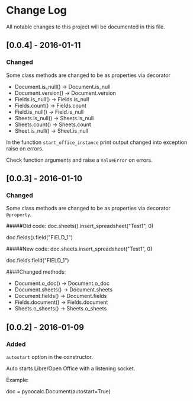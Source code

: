 # Change Log
All notable changes to this project will be documented in this file.

## [0.0.4] - 2016-01-11
### Changed
Some class  methods are changed to be as properties via decorator

- Document.is_null() -> Document.is_null
- Document.version() -> Document.version
- Fields.is_null() -> Fields.is_null
- Fields.count() -> Fields.count
- Field.is_null() -> Field.is_null
- Sheets.is_null() -> Sheets.is_null
- Sheets.count() -> Sheets.count
- Sheet.is_null() -> Sheet.is_null


In the function ``start_office_instance`` print output changed into 
exception raise on errors.

Check function arguments and raise a ``ValueError`` on errors.

## [0.0.3] - 2016-01-10
### Changed
Some class  methods are changed to be as properties via decorator
``@property``.

#####Old code:
doc.sheets().insert_spreadsheet("Test1", 0)

doc.fields().field("FIELD_1")

#####New code:
doc.sheets.insert_spreadsheet("Test1", 0)

doc.fields.field("FIELD_1")

####Changed methods:
- Document.o_doc() -> Document.o_doc
- Document.sheets() -> Document.sheets
- Document.fields() -> Document.fields
- Fields.document() -> Fields.document
- Sheets.o_sheets() -> Sheets.o_sheets


## [0.0.2] - 2016-01-09
### Added
``autostart`` option in the constructor.

Auto starts Libre/Open Office with a listening socket.

Example:

doc = pyoocalc.Document(autostart=True)
